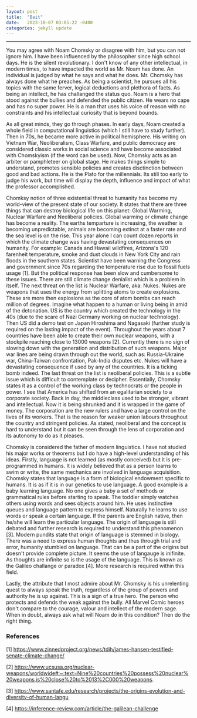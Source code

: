 ```yaml
---
layout: post
title:  "Bait"
date:   2023-10-07 03:05:22 -0400
categories: jekyll update
---
```

--------------------------

You may agree with Noam Chomsky or disagree with him, but you can not ignore him. I have been influenced by the philosopher since high school days. He is the silent revolutionary. I don't know of any other intellectual, in modern times, to have impacted the world as Mr. Noam has done. An individual is judged by what he says and what he does. Mr. Chomsky has always done what he preaches. As being a scientist, he pursues all his topics with the same ferver, logical deductions and plethora of facts. As being an intellect, he has challanged the status quo. Noam is a hero that stood against the bullies and defended the public citizen. He wears no cape and has no super power. He is a man that uses his voice of reason with no constraints and his intellectual curiosity that is beyond bounds. 

As all great minds, they go through phases. In early days, Noam created a whole field in computational linguistics (which I still have to study further). Then in 70s, he became more active in political hemisphere. His writing on Vietnam War, Neoliberalism, Class Warfare, and public democracy  are considered classic works in social science and have become associated with Chomskyism (if the word can be used). Now, Chomsky acts as an arbiter or pamphleteer on global stage. He makes things simple to understand, promotes sensible policies and creates disctinction between good and bad actions. He is the Plato for the millennials. Its still too early to judge his work, but time will display the depth, influence and impact of what the professor accomplished. 
 
Chomksy notion of three existential threat to humanity has become my world-view of the present state of our society. It states that there are three things that can destroy biological life on this planet: Global Warming, Nuclear Warfare and Neoliberal policies. Global warming or climate change has become a reality. The earths temparture is increasing, the weather is becoming unpredictable, animals are becoming extinct at a faster rate and the sea level is on the rise. This year alone I can count dozen reports in which the climate change was having devastating consequences on humanity. For example: Canada and Hawaii wildfires, Arizona's 120 farenheit temperature, smoke and dust clouds in New York City and rain floods in the southern states. Scientist have been warning the Congress and government since 70s regarding the temperature rise due to fossil fuels usage [1]. But the political response has been slow and cumbersome to these issues. There are still climate change denialist which is a problem in itself. The next threat on the list is Nuclear Warfare, aka: Nukes. Nukes are weapons that uses the energy from splitting atoms to create explosions. These are more then explosions as the core of atom bombs can reach million of degrees. Imagine what happen to a human or living being in amid of the detonation. US is the country which created the technology in the 40s (due to the scare of Nazi Germany working on nuclear technology). Then US did a demo test on Japan Hiroshima and Nagasaki (further study is required on the lasting impact of the event). Throughout the years about 7 countries have been able to create their own nuclear weapons, with a stockpile reaching close to 13000 weapons [2]. Currently there is no sign of slowing down with the generation and distribution of such weapons. Major war lines are being drawn through out the world, such as: Russia-Ukraine war, China-Taiwan confrontation, Pak-India disputes etc. Nukes will have a devastating consequence if used by any of the countries. It is a ticking bomb indeed. The last threat on the list is neoliberal policies. This is a subtle issue which is difficult to contemplate or decipher. Essentially, Chomsky states it as a control of the working class by technocrats or the people in power. I see that America has shifted from an egalitarian society to a corporate society. Back in day, the middleclass used to be stronger, vibrant and intellectual. Now it is being shrunked and it is wrapped in the game of money. The corporation are the new rulers and have a large control on the lives of its workers. That is the reason for weaker union labours throughout the country and stringent policies. As stated, neoliberal and the concept is hard to understand but it can be seen through the lens of corporation and its autonomy to do as it pleases. 

Chomsky is considered the father of modern linguistics. I have not studied his major works or theorems but I do have a high-level understanding of his ideas. Firstly, language is not learned (as mostly conceived) but it is pre-programmed in humans. It is widely believed that as a person learns to swim or write, the same mechanics are involved in language acquisition. Chomsky states that language is a form of biological endowment specific to humans. It is as if it is in our genetics to use language. A good example is a baby learning language. No one gives a baby a set of methods or grammatical rules before starting to speak. The toddler simply watches others using words and sees objects around him. He uses instinctive queues and language pattern to express himself. Naturally he learns to use words or speak a certain language. If the parents are English native, then he/she will learn the particular language. The origin of language is still debated and further research is required to understand this phenomenon [3]. Modern pundits state that origin of language is stemmed in biology. There was a need to express human thoughts and thus through trial and error, humanity stumbled on language. That can be a part of the origins but doesn't provide complete picture.  It seems the use of langauge is inifinite. As thoughts are infinite so is the usage of the language. This is known as the Galileo challange or paradox [4]. More research is required within this field. 
 
 Lastly, the attribute that I most admire about Mr. Chomsky is his unrelenting quest to always speak the truth, regardless of the group of powers and authority he is up against. This is a sign of a true hero. The person who protects and defends the weak against the bully. All Marvel Comic heroes don't compare to the courage, valour and intellect of the modern sage. When in doubt, always ask what will Noam do in this condition? Then do the right thing. 
 
 

### References
 
[1] https://www.zinnedproject.org/news/tdih/james-hansen-testified-senate-climate-change/

[2] https://www.ucsusa.org/nuclear-weapons/worldwide#:~:text=Nine%20countries%20possess%20nuclear%20weapons,is%20close%20to%2013%2C000%20weapons.

 [3] https://www.santafe.edu/research/projects/the-origins-evolution-and-diversity-of-human-langu
 
 [4] https://inference-review.com/article/the-galilean-challenge


